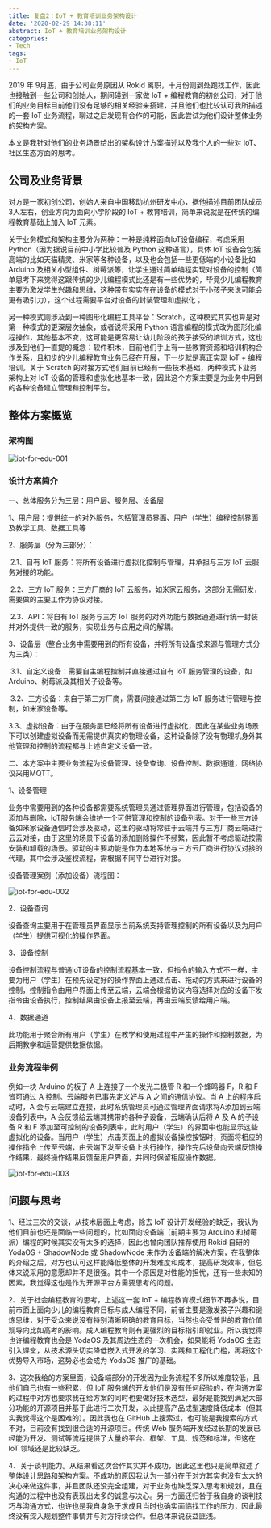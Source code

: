```yaml
---
title: 复盘2：IoT + 教育培训业务架构设计
date: '2020-02-29 14:38:11'
abstract: IoT + 教育培训业务架构设计
categories:
- Tech
tags:
- IoT
---
```


2019 年 9月底，由于公司业务原因从 Rokid 离职，十月份则到处跑找工作，因此也接触到一些公司和创始人，期间碰到一家做 IoT + 编程教育的初创公司，对于他们的业务目标目前他们没有足够的相关经验来搭建，并且他们也比较认可我所描述的一套 IoT 业务流程，聊过之后发现有合作的可能，因此尝试为他们设计整体业务的架构方案。

本文是我针对他们的业务场景给出的架构设计方案描述以及我个人的一些对 IoT、社区生态方面的思考。

## 公司及业务背景

对方是一家初创公司，创始人来自中国移动杭州研发中心，据他描述目前团队成员3人左右，创业方向为面向小学阶段的 IoT + 教育培训，简单来说就是在传统的编程教育基础上加入 IoT 元素。

关于业务模式和架构主要分为两种：一种是纯粹面向IoT设备编程，考虑采用 Python（因为据说目前中小学比较普及 Python 这种语言），具体 IoT 设备会包括高端的比如天猫精灵、米家等各种设备，以及也会包括一些更低端的小设备比如 Arduino 及相关小型组件、树莓派等，让学生通过简单编程实现对设备的控制（简单思考下来觉得这跟传统的少儿编程模式比还是有一些优势的，毕竟少儿编程教育主要为激发学生兴趣和思维，这种带有实实在在设备的模式对于小孩子来说可能会更有吸引力），这个过程需要平台对设备的封装管理和虚拟化；

另一种模式则涉及到一种图形化编程工具平台：Scratch，这种模式其实也算是对第一种模式的更深层次抽象，或者说将采用 Python 语言编程的模式改为图形化编程操作，其他基本不变，这可能是更容易让幼儿阶段的孩子接受的培训方式，这也涉及到他们一直提的概念：软件积木，目前他们手上有一些教育资源和培训机构合作关系，且初步的少儿编程教育业务已经在开展，下一步就是真正实现 IoT + 编程培训。关于 Scratch 的对接方式他们目前已经有一些技术基础，两种模式下业务架构上对 IoT 设备的管理和虚拟化也基本一致，因此这个方案主要是为业务中用到的各种设备建立管理和控制平台。

## 整体方案概览

### 架构图

![iot-for-edu-001](/images/iot-for-edu-001.png)

### 设计方案简介

一、总体服务分为三层：用户层、服务层、设备层

1、用户层：提供统一的对外服务，包括管理员界面、用户（学生）编程控制界面及教学工具、数据工具等

2、服务层（分为三部分）：

​      2.1、自有 IoT 服务：将所有设备进行虚拟化控制与管理，并承担与三方 IoT 云服务对接的功能。

​      2.2、三方 IoT 服务：三方厂商的 IoT 云服务，如米家云服务，这部分无需研发，需要做的主要工作为协议对接。

​      2.3、API：将自有 IoT 服务与三方 IoT 服务的对外功能与数据通道进行统一封装并对外提供一致的服务，实现业务与应用之间的解耦。

3、设备层（整合业务中需要用到的所有设备，并将所有设备按来源与管理方式分为三类）：

​      3.1、自定义设备：需要自主编程控制并直接通过自有 IoT 服务管理的设备，如 Arduino、树莓派及其相关子设备等。

​      3.2、三方设备：来自于第三方厂商，需要间接通过第三方 IoT 服务进行管理与控制，如米家设备等。        

​      3.3、虚拟设备：由于在服务层已经将所有设备进行虚拟化，因此在某些业务场景下可以创建虚拟设备而无需提供真实的物理设备，这种设备除了没有物理机身外其他管理和控制的流程都与上述自定义设备一致。

二、本方案中主要业务流程为设备管理、设备查询、设备控制、数据通道，网络协议采用MQTT。

1、设备管理

业务中需要用到的各种设备都需要系统管理员通过管理界面进行管理，包括设备的添加与删除，IoT服务端会维护一个可供管理和控制的设备列表。对于一些三方设备如米家设备通信时会涉及驱动，这里的驱动将常驻于云端并与三方厂商云端进行云云对接，由于这里的场景下设备的添加删除操作不频繁，因此暂不考虑驱动按需安装和卸载的场景。驱动的主要功能是作为本地系统与三方云厂商进行协议对接的代理，其中会涉及鉴权流程，需根据不同平台进行对接。

设备管理案例（添加设备）流程图：

![iot-for-edu-002](/images/iot-for-edu-002.png)

2、设备查询

设备查询主要用于在管理员界面显示当前系统支持管理控制的所有设备以及为用户（学生）提供可视化的操作界面。

3、设备控制

设备控制流程与普通IoT设备的控制流程基本一致，但指令的输入方式不一样，主要为用户（学生）在预先设定好的操作界面上通过点击、拖动的方式来进行设备的控制，控制指令由用户界面上传至云端，云端会根据协议内容选择对应的设备下发指令由设备执行，控制结果由设备上报至云端，再由云端反馈给用户端。

4、数据通道

此功能用于聚合所有用户（学生）在教学和使用过程中产生的操作和控制数据，为后期教学和运营提供数据依据。

### 业务流程举例

例如一块 Arduino 的板子 A 上连接了一个发光二极管 R 和一个蜂鸣器 F，R 和 F 皆可通过 A 控制。云端服务已事先定义好与 A 之间的通信协议。当 A 上的程序启动时，A 会与云端建立连接，此时系统管理员可通过管理界面请求将A添加到云端设备列表中，A 会反馈给云端其携带的各种子设备，云端确认后将 A 及 A 的子设备 R 和 F 添加至可控制的设备列表中，此时用户（学生）的界面中也能显示这些虚拟化的设备。当用户（学生）点击页面上的虚拟设备操控按钮时，页面将相应的操作指令上传至云端，由云端下发至设备上执行操作，操作完后设备向云端反馈操作结果，最终操作结果反馈至用户界面，并同时保留相应操作数据。

![iot-for-edu-003](/images/iot-for-edu-003.png)

## 问题与思考

1、经过三次的交谈，从技术层面上考虑，除去 IoT 设计开发经验的缺乏，我认为他们目前也还是面临一些问题的，比如面向设备端（前期主要为 Arduino 和树莓派）编程的时候其实没有太多的选择，因此也曾向团队推荐使用 Rokid 自研的 YodaOS + ShadowNode 或 ShadowNode 来作为设备端的解决方案，在我整体的介绍之后，对方也认可这样能降低整体的开发难度和成本，提高研发效率，但总体来说采用的意愿却并不是很强。其中一个原因是对性能的担忧，还有一些未知的因素，我觉得这也是作为开源平台方需要思考的问题。

2、关于社会编程教育的思考，上述这一套 IoT + 编程教育模式细节不再多说，目前市面上面向少儿的编程教育目标与成人编程不同，前者主要是激发孩子兴趣和锻炼思维，对于受众来说没有特别清晰明确的教育目标，当然也会受普世的教育价值观导向比如高考的影响。成人编程教育则有更强烈的目标指引即就业。所以我觉得也许编程教育也会是 YodaOS 及其周边生态的一次机会，如果能将 YodaOS 生态引入课堂，从技术源头切实降低嵌入式开发的学习、实践和工程化门槛，再将这个优势导入市场，这势必也会成为 YodaOS 推广的基础。

3、这次我给的方案里面，设备端部分的开发因为业务流程不多所以难度较低，且他们自己也有一些积累，但 IoT 服务端的开发他们是没有任何经验的，在沟通方案的过程中对方也要求我在给方案的同时也要做好技术选型，最好是能找到满足大部分功能的开源项目并基于此进行二次开发，以此提高产品成型速度降低成本（但其实我觉得这个是困难的）。因此我也在 GitHub 上搜索过，也可能是我搜索的方式不对，目前没有找到很合适的开源项目。传统 Web 服务端开发经过长期的发展已经能为开发、测试等流程提供了大量的平台、框架、工具、规范和标准，但这在 IoT 领域还是比较缺乏。

4、关于谈判能力。从结果看这次合作其实并不成功，因此这里也只是简单叙述了整体设计思路和架构方案。不成功的原因我认为一部分在于对方其实也没有太大的决心来做这件事，并且团队还没完全组建，对于业务也缺乏深入思考和规划，且在沟通的过程中也没有表现出太多的诚意与决心。另一方面还归咎于我自身的谈判技巧与沟通方式，也许也是我自身急于求成且当时也确实面临找工作的压力，因此最终没有深入规划整件事情并与对方持续合作。但总体来说获益匪浅。

 

 